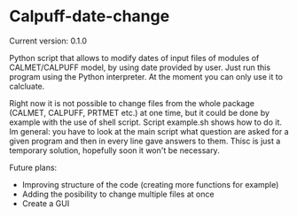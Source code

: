 # Calpuff-date-change
Current version: 0.1.0

Python script that allows to modify dates of input files of modules of CALMET/CALPUFF model, by using date provided by user. Just run this program using the Python interpreter. At the moment you can only use it to calcluate.

Right now it is not possible to change files from the whole package (CALMET, CALPUFF, PRTMET etc.) at one time, but it could be done by example with the use of shell script. Script example.sh shows how to do it. Im general: you
have to look at the main script what question are asked for a given program and then in every line gave answers to them. Thisc is just a temporary solution, hopefully soon it won't be necessary. 

Future plans:
- Improving structure of the code (creating more functions for example)
- Adding the posibility to change multiple files at once
- Create a GUI
